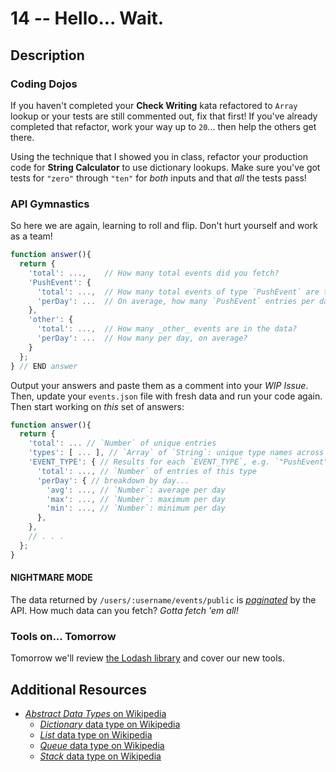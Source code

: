 # 14 -- Hello... Wait.

## Description

### Coding Dojos

If you haven't completed your **Check Writing** kata refactored to `Array` lookup or your tests are still commented out, fix that first! If you've already completed that refactor, work your way up to `20`... then help the others get there.

Using the technique that I showed you in class, refactor your production code for **String Calculator** to use dictionary lookups. Make sure you've got tests for `"zero"` through `"ten"` for _both_ inputs and that _all_ the tests pass!

### API Gymnastics

So here we are again, learning to roll and flip. Don't hurt yourself and work as a team!

```javascript
function answer(){
  return {
    'total': ...,    // How many total events did you fetch?
    'PushEvent': {
      'total': ...,  // How many total events of type `PushEvent` are there?
      'perDay': ...  // On average, how many `PushEvent` entries per day?
    },
    'other': {
      'total': ...,  // How many _other_ events are in the data?
      'perDay': ...  // How many per day, on average?
    }
  };
} // END answer
```

Output your answers and paste them as a comment into your _WIP Issue_.  Then, update your `events.json` file with fresh data and run your code again. Then start working on _this_ set of answers:

```javascript
function answer(){
  return {
    'total': ... // `Number` of unique entries
    'types': [ ... ], // `Array` of `String`: unique type names across all entries
    'EVENT_TYPE': { // Results for each `EVENT_TYPE`, e.g. `"PushEvent"`
      'total': ..., // `Number` of entries of this type
      'perDay': { // breakdown by day...
        'avg': ..., // `Number`: average per day
        'max': ..., // `Number`: maximum per day
        'min': ..., // `Number`: minimum per day
      },
    },
    // . . .
  };
}
```

#### NIGHTMARE MODE

The data returned by `/users/:username/events/public` is [_paginated_](https://developer.github.com/v3/#pagination) by the API. How much data can you fetch? _Gotta fetch 'em all!_

### Tools on... Tomorrow

Tomorrow we'll review [the Lodash library](http://lodash.com) and cover our new tools.

## Additional Resources

* [_Abstract Data Types_ on Wikipedia](http://en.wikipedia.org/wiki/Abstract_data_type)
  * [_Dictionary_ data type on Wikipedia](http://en.wikipedia.org/wiki/Associative_array)
  * [_List_ data type on Wikipedia](http://en.wikipedia.org/wiki/List_%28abstract_data_type%29)
  * [_Queue_ data type on Wikipedia](http://en.wikipedia.org/wiki/Queue_(abstract_data_type))
  * [_Stack_ data type on Wikipedia](http://en.wikipedia.org/wiki/Stack_(abstract_data_type))

